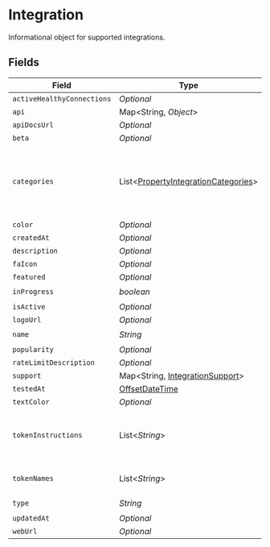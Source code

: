 # Integration

Informational object for supported integrations.


## Fields

| Field                                                                                       | Type                                                                                        | Required                                                                                    | Description                                                                                 |
| ------------------------------------------------------------------------------------------- | ------------------------------------------------------------------------------------------- | ------------------------------------------------------------------------------------------- | ------------------------------------------------------------------------------------------- |
| `activeHealthyConnections`                                                                  | *Optional<Double>*                                                                          | :heavy_minus_sign:                                                                          | N/A                                                                                         |
| `api`                                                                                       | Map<String, *Object*>                                                                       | :heavy_minus_sign:                                                                          | N/A                                                                                         |
| `apiDocsUrl`                                                                                | *Optional<String>*                                                                          | :heavy_minus_sign:                                                                          | N/A                                                                                         |
| `beta`                                                                                      | *Optional<Boolean>*                                                                         | :heavy_minus_sign:                                                                          | N/A                                                                                         |
| `categories`                                                                                | List<[PropertyIntegrationCategories](../../models/shared/PropertyIntegrationCategories.md)> | :heavy_check_mark:                                                                          | The categories of support solutions that this integration has                               |
| `color`                                                                                     | *Optional<String>*                                                                          | :heavy_minus_sign:                                                                          | N/A                                                                                         |
| `createdAt`                                                                                 | *Optional<String>*                                                                          | :heavy_minus_sign:                                                                          | N/A                                                                                         |
| `description`                                                                               | *Optional<String>*                                                                          | :heavy_minus_sign:                                                                          | N/A                                                                                         |
| `faIcon`                                                                                    | *Optional<String>*                                                                          | :heavy_minus_sign:                                                                          | N/A                                                                                         |
| `featured`                                                                                  | *Optional<Boolean>*                                                                         | :heavy_minus_sign:                                                                          | N/A                                                                                         |
| `inProgress`                                                                                | *boolean*                                                                                   | :heavy_check_mark:                                                                          | N/A                                                                                         |
| `isActive`                                                                                  | *Optional<Boolean>*                                                                         | :heavy_minus_sign:                                                                          | N/A                                                                                         |
| `logoUrl`                                                                                   | *Optional<String>*                                                                          | :heavy_minus_sign:                                                                          | N/A                                                                                         |
| `name`                                                                                      | *String*                                                                                    | :heavy_check_mark:                                                                          | N/A                                                                                         |
| `popularity`                                                                                | *Optional<Double>*                                                                          | :heavy_minus_sign:                                                                          | N/A                                                                                         |
| `rateLimitDescription`                                                                      | *Optional<String>*                                                                          | :heavy_minus_sign:                                                                          | N/A                                                                                         |
| `support`                                                                                   | Map<String, [IntegrationSupport](../../models/shared/IntegrationSupport.md)>                | :heavy_minus_sign:                                                                          | N/A                                                                                         |
| `testedAt`                                                                                  | [OffsetDateTime](https://docs.oracle.com/javase/8/docs/api/java/time/OffsetDateTime.html)   | :heavy_minus_sign:                                                                          | N/A                                                                                         |
| `textColor`                                                                                 | *Optional<String>*                                                                          | :heavy_minus_sign:                                                                          | N/A                                                                                         |
| `tokenInstructions`                                                                         | List<*String*>                                                                              | :heavy_minus_sign:                                                                          | instructions for the user on how to find the token/key                                      |
| `tokenNames`                                                                                | List<*String*>                                                                              | :heavy_minus_sign:                                                                          | if auth_types = 'token'                                                                     |
| `type`                                                                                      | *String*                                                                                    | :heavy_check_mark:                                                                          | N/A                                                                                         |
| `updatedAt`                                                                                 | *Optional<String>*                                                                          | :heavy_minus_sign:                                                                          | N/A                                                                                         |
| `webUrl`                                                                                    | *Optional<String>*                                                                          | :heavy_minus_sign:                                                                          | N/A                                                                                         |